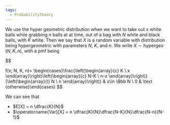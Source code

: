 ```yaml
---
tags:
  - ProbabilityTheory
---
```

We use the hyper geometric distribution when we want to take out $x$ white balls while grabbing $n$ balls at at time, out of a bag with $N$ white and black balls, with $K$ white. Then we say that $X$ is a random variable with distribution being hypergeometric with parameters $N$, $K$, and $n$. We write $X \sim \operatorname{hypergeo}(N, K, n)$, with a pmf being

$$

f(x; N, K, n)= \begin{cases}\frac{\left(\begin{array}{c} K \\ x \end{array}\right)\left(\begin{array}{c} N-K \\ n-x \end{array}\right)}{\left(\begin{array}{l} N \\ n \end{array}\right)} & x\in \Bbb N \\ 0 & \text {otherwise}\end{cases} $$

We can see that

- $E[X] = n \dfrac{K}{N}$
- $\operatorname{Var}[X] = n \dfrac{K}{N}\dfrac{N-K}{N}\dfrac{N-n}{N-1}$
